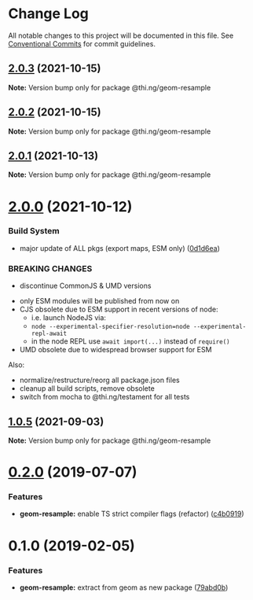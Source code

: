 # Change Log

All notable changes to this project will be documented in this file.
See [Conventional Commits](https://conventionalcommits.org) for commit guidelines.

## [2.0.3](https://github.com/thi-ng/umbrella/compare/@thi.ng/geom-resample@2.0.2...@thi.ng/geom-resample@2.0.3) (2021-10-15)

**Note:** Version bump only for package @thi.ng/geom-resample





## [2.0.2](https://github.com/thi-ng/umbrella/compare/@thi.ng/geom-resample@2.0.1...@thi.ng/geom-resample@2.0.2) (2021-10-15)

**Note:** Version bump only for package @thi.ng/geom-resample





## [2.0.1](https://github.com/thi-ng/umbrella/compare/@thi.ng/geom-resample@2.0.0...@thi.ng/geom-resample@2.0.1) (2021-10-13)

**Note:** Version bump only for package @thi.ng/geom-resample





# [2.0.0](https://github.com/thi-ng/umbrella/compare/@thi.ng/geom-resample@1.0.5...@thi.ng/geom-resample@2.0.0) (2021-10-12)


### Build System

* major update of ALL pkgs (export maps, ESM only) ([0d1d6ea](https://github.com/thi-ng/umbrella/commit/0d1d6ea9fab2a645d6c5f2bf2591459b939c09b6))


### BREAKING CHANGES

* discontinue CommonJS & UMD versions

- only ESM modules will be published from now on
- CJS obsolete due to ESM support in recent versions of node:
  - i.e. launch NodeJS via:
  - `node --experimental-specifier-resolution=node --experimental-repl-await`
  - in the node REPL use `await import(...)` instead of `require()`
- UMD obsolete due to widespread browser support for ESM

Also:
- normalize/restructure/reorg all package.json files
- cleanup all build scripts, remove obsolete
- switch from mocha to @thi.ng/testament for all tests






##  [1.0.5](https://github.com/thi-ng/umbrella/compare/@thi.ng/geom-resample@1.0.4...@thi.ng/geom-resample@1.0.5) (2021-09-03) 

**Note:** Version bump only for package @thi.ng/geom-resample 

#  [0.2.0](https://github.com/thi-ng/umbrella/compare/@thi.ng/geom-resample@0.1.17...@thi.ng/geom-resample@0.2.0) (2019-07-07) 

###  Features 

- **geom-resample:** enable TS strict compiler flags (refactor) ([c4b0919](https://github.com/thi-ng/umbrella/commit/c4b0919)) 

#  0.1.0 (2019-02-05) 

###  Features 

- **geom-resample:** extract from geom as new package ([79abd0b](https://github.com/thi-ng/umbrella/commit/79abd0b))
